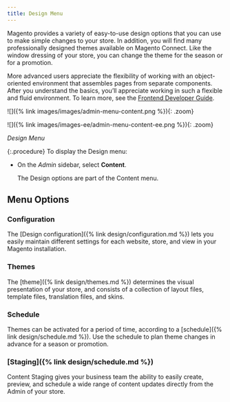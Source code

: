 ```yaml
---
title: Design Menu
---
```



Magento provides a variety of easy-to-use design options that you can use to make simple changes to your store. In addition, you will find many professionally designed themes available on Magento Connect. Like the window dressing of your store, you can change the theme for the season or for a promotion.

More advanced users appreciate the flexibility of working with an object-oriented environment that assembles pages from separate components. After you understand the basics, you’ll appreciate working in such a flexible and fluid environment. To learn more, see the [Frontend Developer Guide][1].

<!--{% if "Default.CE Only" contains site.edition %}-->
![]({% link images/images/admin-menu-content.png %}){: .zoom}
<!--{% endif %}-->
<!--{% if "Default.EE-B2B" contains site.edition %}-->
![]({% link images/images-ee/admin-menu-content-ee.png %}){: .zoom}
<!--{% endif %}-->
_Design Menu_

{:.procedure}
To display the Design menu:

- On the _Admin_ sidebar, select **Content**.

  The Design options are part of the Content menu.

## Menu Options

### Configuration

The [Design configuration]({% link design/configuration.md %}) lets you easily maintain different settings for each website, store, and view in your Magento installation.

### Themes

The [theme]({% link design/themes.md %}) determines the visual presentation of your store, and consists of a collection of layout files, template files, translation files, and skins.

### Schedule

Themes can be activated for a period of time, according to a [schedule]({% link design/schedule.md %}). Use the schedule to plan theme changes in advance for a season or promotion.

<!--{% if "Default.EE Only" contains site.edition %}-->
### [Staging]({% link design/schedule.md %})

Content Staging gives your business team the ability to easily create, preview, and schedule a wide range of content updates directly from the Admin of your store.

<!--{% endif %}-->
[1]: http://devdocs.magento.com/guides/v2.3/frontend-dev-guide/bk-frontend-dev-guide.html
